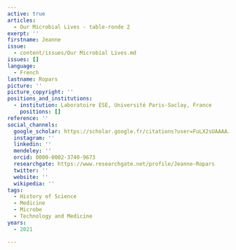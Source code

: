 ```yaml
---
active: true
articles:
  - Our Microbial Lives - table-ronde 2
exerpt: ''
firstname: Jeanne
issue:
  - content/issues/Our Microbial Lives.md
issues: []
language:
  - French
lastname: Ropars
picture: ''
picture_copyright: ''
positions_and_institutions:
  - institution: Laboratoire ESE, Université Paris-Saclay, France
    positions: []
reference: ''
social_channels:
  google_scholar: https://scholar.google.fr/citations?user=FuLX2sUAAAAJ&hl=fr
  instagram: ''
  linkedin: ''
  mendeley: ''
  orcid: 0000-0002-3740-9673
  researchgate: https://www.researchgate.net/profile/Jeanne-Ropars
  twitter: ''
  website: ''
  wikipedia: ''
tags:
  - History of Science
  - Medicine
  - Microbe
  - Technology and Medicine
years:
  - 2021

---
```

